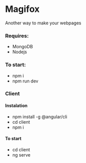# Magifox
Another way to make your webpages

### Requires:
 - MongoDB
 - Nodejs

### To start:
 - npm i
 - npm run dev

### Client

#### Instalation
 - npm install -g @angular/cli
 - cd client
 - npm i

#### To start
 - cd client
 - ng serve
